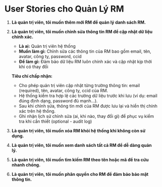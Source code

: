 # User Stories cho Quản Lý RM

1. **Là quản trị viên, tôi muốn thêm mới RM để quản lý danh sách RM.**
2. **Là quản trị viên, tôi muốn chỉnh sửa thông tin RM để cập nhật dữ liệu chính xác.**

    - **Là ai:** Quản trị viên hệ thống
    - **Muốn làm gì:** Chỉnh sửa các thông tin của RM bao gồm email, tên, avatar, công ty, password, ccid
    - **Để làm gì:** Đảm bảo dữ liệu RM luôn chính xác và cập nhật kịp thời khi có thay đổi

    **Tiêu chí chấp nhận:**
    - Cho phép quản trị viên cập nhật từng trường thông tin: email (required), tên, avatar, công ty, ccid của RM.
    - Hệ thống kiểm tra hợp lệ các trường dữ liệu trước khi lưu (ví dụ: email đúng định dạng, password đủ mạnh...).
    - Sau khi chỉnh sửa, thông tin mới của RM được lưu lại và hiển thị chính xác trên hệ thống.
    - Ghi nhận lịch sử chỉnh sửa (ai, khi nào, thay đổi gì) để phục vụ kiểm tra khi cần thiết (optional - audit log)

3. **Là quản trị viên, tôi muốn xóa RM khỏi hệ thống khi không còn sử dụng.**
4. **Là quản trị viên, tôi muốn xem danh sách tất cả RM để dễ dàng quản lý.**
5. **Là quản trị viên, tôi muốn tìm kiếm RM theo tên hoặc mã để tra cứu nhanh chóng.**
6. **Là quản trị viên, tôi muốn phân quyền cho RM để đảm bảo bảo mật thông tin.**